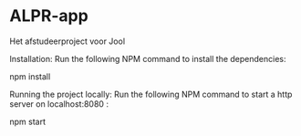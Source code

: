 # ALPR-app
Het afstudeerproject voor Jool

Installation:
Run the following NPM command to install the dependencies:

npm install

Running the project locally:
Run the following NPM command to start a http server on localhost:8080 :

npm start
